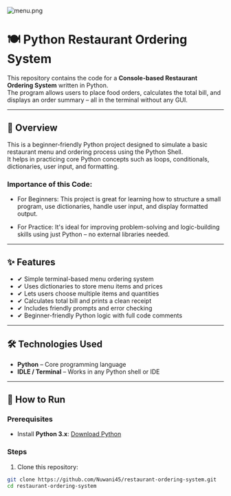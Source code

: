 ![menu.png](https://i.postimg.cc/xTch2MGp/menu.png)

# 🍽️ Python Restaurant Ordering System

This repository contains the code for a **Console-based Restaurant Ordering System** written in Python.  
The program allows users to place food orders, calculates the total bill, and displays an order summary – all in the terminal without any GUI.

---

## 📌 Overview

This is a beginner-friendly Python project designed to simulate a basic restaurant menu and ordering process using the Python Shell.  
It helps in practicing core Python concepts such as loops, conditionals, dictionaries, user input, and formatting.

### Importance of this Code:

- For Beginners:
  This project is great for learning how to structure a small program, use dictionaries, handle user input, and display formatted output.
  
- For Practice:
  It's ideal for improving problem-solving and logic-building skills using just Python – no external libraries needed.

---

## ✨ Features

- ✔ Simple terminal-based menu ordering system  
- ✔ Uses dictionaries to store menu items and prices  
- ✔ Lets users choose multiple items and quantities  
- ✔ Calculates total bill and prints a clean receipt  
- ✔ Includes friendly prompts and error checking  
- ✔ Beginner-friendly Python logic with full code comments

---

## 🛠️ Technologies Used

- **Python** – Core programming language  
- **IDLE / Terminal** – Works in any Python shell or IDE  

---

## 🔧 How to Run

### Prerequisites

- Install **Python 3.x**: [Download Python](https://www.python.org/downloads/)

### Steps

1. Clone this repository:
```bash
git clone https://github.com/Nuwani45/restaurant-ordering-system.git
cd restaurant-ordering-system
